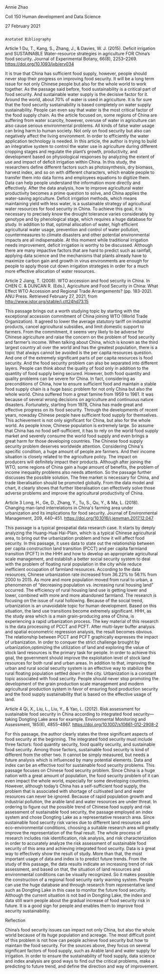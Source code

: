 Annie Zhao

Coll 150 Human development and Data Science 

27 February 2021

                                                                   Anotated Bibliography

Article 1
Du, T., Kang, S., Zhang, J., & Davies, W. J. (2015). Deficit irrigation and SUSTAINABLE Water-resource strategies in agriculture FOR China’s food security. Journal of Experimental Botany, 66(8), 2253–2269. https://doi.org/10.1093/jxb/erv034


 It is true that China has sufficient food supply, however, people should never stop their progress on improving food security. It will be a long term issue for not only Chinese people but also for the whole world to work together. As the passage said before, food sustainability is a critical part of food security. And sustainable water supply is the decisive factor for it. Around the world, about 70% of water is used in agriculture. It is for sure that the food security sustainability is based completely on water supply sustainability. People can even say that water is the most critical factor of the food supply chain. As the article focused on, some regions of China are suffering from water scarcity, however, overuse of water in agriculture can also cause serious environmental problems. All kinds of false water usage can bring harm to human society. Not only on food security but also can negatively affect the living environment.
In order to efficiently the water application technology is needed. In this article, the author is trying to build an integrative system to control the water use in agriculture  during different cropping stages and regulate the plant’s growth, productivity, and development based on physiological responses by analyzing the extent of use and impact of deficit irrigation within China. In this study, the researchers define different factors such as photosynthesis, dry biomass,  harvest index, and so on with different characters, which enable people to transfer them into data forms and employees equations to digitize them. Data can help people understand the information more directly and effectively. After the data analysis, how to improve agricultural water productivity becomes a prime question to solve, and China applies the water-saving agriculture. Deficit irrigation methods, which means maintaining yield with less water, is a sustainable strategy of agricultural water resources for food security in China. To achieve this goal, it is necessary to precisely know the drought tolerance varies considerably by genotype and by phenological stage, which requires a huge database for study. In addition to that, optimal allocation of water, high efficient agricultural water usage, prevention and control of water pollution, countermeasures to climate disasters and other potential environmental impacts are all indispensable. At this moment while traditional irrigation needs improvement, deficit irrigation is worthy to be discussed. Although there are many impactive factors that are hard to predict such as rainfall, applying data science and the mechanisms that plants already have to maximize carbon gain and growth in virus environments are enough for people to apply those  cut down irrigation strategies in order for a much more effective allocation of water resources.


Article 2
Jiang, T. (2008). WTO accession and food security in China. In CHEN C. & DUNCAN R. (Eds.), Agriculture and Food Security in China: What Effect WTO Accession and Regional Trade Arrangements? (pp. 183-202). ANU Press. Retrieved February 27, 2021, from http://www.jstor.org/stable/j.ctt24hd73.15

This passage brings out a worth studying topic by starting with the exceptional accession commitment of China joining WTO (World Trade Organization). It agreed to lower the average statutory tariff on industrial products, cancel agricultural subsidies, and limit domestic support to farmers. From the commitment, it seems very likely to be adverse for Chinese agriculture and raise the concern on the problem of food security and farmer’s income. 
When talking about China, which is known as the third largest country all over the world and has the greatest population, there is a topic that always cannot be avoided is the per capita resources question. And one of the extremely significant parts of per capita resources is food security. And the food security problem can also be separated into different layers. People can think about the quality of food only in addition to the quantity of food supply being secured. However, both food quantity and quality problems can be severe for China. In fact, considering as preconditions of China, how to ensure sufficient food and maintain a stable food supply chain is a huge basic problem for not only China but also the whole world.
China suffered from a great famine from 1959 to 1961. It was because of several wrong decisions on agriculture and continuous nature disasters. Fortunately, starting from 1978, China has made great and effective progress on its food security. Through the developments of recent years, nowaday Chinese people have sufficient food supply for themselves. This achievement is not only significant for China, but also for the whole world. As people know, Chinese population is extremely large. So assume that China has no food self-sufficient, it has to rely on the world food supply market and severely consume the world food supply and even brings a great harm for those developing countries. The Chinese food supply security problem deserves worldwide attention. 
Considering China's specific condition, a huge amount of people are farmers. And their income situation is closely related to the agriculture policy. The impact on producers will definitely impact their products. Although after joining the WTO, some regions of China gain a huge amount of benefits, the problem of income inequality problems also needs attention. So the passage further discusses the possible solution. The free market is necessary for China, and trade liberalisation should be promoted globally. From the data model and chart, it clearly shows that further liberalisation can effectively solve those adverse problems and improve the agricultural productivity of China.


Article 3
Long, H., Ge, D., Zhang, Y., Tu, S., Qu, Y., & Ma, L. (2018). Changing man-land interrelations in China's farming area under urbanization and its implications for food security. Journal of Environmental Management, 209, 440–451. https://doi.org/10.1016/j.jenvman.2017.12.047

This passage is a typical geospatial data research case. It starts by deeply analyzing  the Huang-Huai Hai-Plain, which is a typical Chinese agricultural area, to bring out the urbanization problem and how it will affect food security. In this passage, it uses data to state out the relationship between per capita construction land transition (PCCT) and per capita farmland transition (PCFT) in the HHH and how to develop an appropriate agricultural scale management, and establish a better social security system to deal with the problem of floating rural population in the city while reduce inefficient occupation of farmland resources.
According to the data resources, Chinese urbanization rate increased from 36.22% to 56.1% from 2000 to 2015. As more and more population moved from rural to urban, a phenomenon of “decreasing population vs. increasing rural housing land” occurred. The efficiency of rural housing land use is getting lower and lower, combined with more and more abandoned farmland. The research is focusing on the issue of rural hollowing. Because of the social trend, urbanization is an unavoidable topic for human development. Based on this situation, the land use transitions become extremely significant. HHH, as the study area which is a main grain-producing area of China, is experiencing a rapid urbanization process. The key material of this research is the data processing of PCCT and PCFT. After multi-layer buffer analysis and  spatial econometric regression analysis, the result becomes obvious. The relationship between PCCT and PCFT graphically expresses the impact of urbanization. In order to conquer the strict challenge brought by urbanization,optimizing the utilization of land and exploring the value of stock land resources is the primary task for people. In order to achieve this goal, the government should improve the exploitation level of stock land resources for both rural and urban areas. In addition to that,  improving the urban and rural social security system is an effective way to stabilize the rural floating population settled down in the city. Urbanization is a constant topic associated with food security. People should never stop promoting the development of the grain production scale management and modern agricultural production system in favor of ensuring food production security and the food supply sustainability that is based on the effective usage of land.


Article 4
Qi, X., Liu, L., Liu, Y., & Yao, L. (2012). Risk assessment for sustainable food security in China according to integrated food security—taking Dongting Lake area for example. Environmental Monitoring and Assessment, 185(6), 4855–4867. https://doi.org/10.1007/s10661-012-2908-2

For this passage, the author clearly states the three significant aspects of food security at the beginning. The integrated food security must include three factors: food quantity security, food quality security, and sustainable food security. Among those factors, sustainable food security is kind of different from the other two. It cannot be simply measured, but needs a future analysis which is influenced by many potential elements. Data and index can be an effective tool for sustainable food security problems. 
This passage focuses on Chinese food security problem. Since China is a huge nation with a great amount of population, the food security problem of it can even impact the whole world, especially for some developing countries. However, although today’s China has a self-sufficient food supply, the problem that is associated with shortage of cultivated land and water resources can never be ignored. Because of rapid population growth and industrial pollution, the arable land and water resources are under threat. In ordering to figure out the possible trend of Chinese food supply and risk assessment of sustainable food security, the passage employed an index system and chose Dongting Lake as a representative research area. Since sustainable food security risk varies due to different land resources and eco-environmental conditions, choosing a suitable research area will greatly improve the representation of the final result. The whole process of research includes risk identification, risk analysis, and risk characterization in order to accurately analyze the risk assessment of sustainable food security of this area and achieving integrated food security.
Data is a great way to effectively show the result of study. More than that, the most important usage of data and index is to predict future trends. From the study of this passage, the data results indicate an increasing trend of risk assessment, and based on that, the situation of land resources and environmental conditions can be visually recognized. So it makes possible the construction of a regional food security early warning system. People can use the huge database and through research from representative land such as Dongting Lake in this case to monitor the future food security. Although the current situation is not bad in Dongting Lake, the index and data still warn people about the gradual increase of food security risk in future. It is a good sign for people and enables them to improve food security sustainability.


Reflection

China’s food security issues can impact not only China, but also the whole world because of its huge population and acreage. The most difficult point of this problem is not how can people achieve food security but how to maintain the food security. For the sources above, they focus on several significant factors of food supply, such as Arable land and water supply for irrigation. In order to ensure the sustainability of food supply, data science and index analysis are good ways to find out the critical problems, make a predicting to future trend, and define the direction and way of improvement.


























